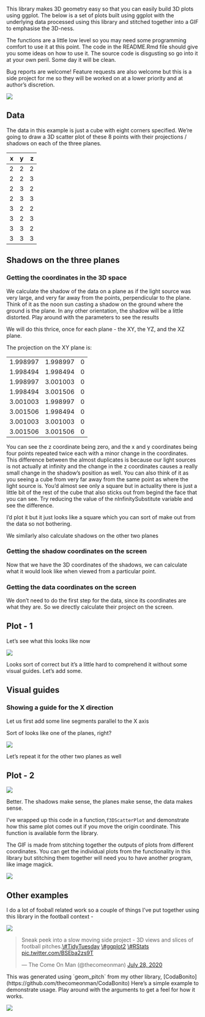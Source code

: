 This library makes 3D geometry easy so that you can easily build 3D
plots using ggplot. The below is a set of plots built using ggplot with
the underlying data processed using this library and stitched together
into a GIF to emphasise the 3D-ness.

The functions are a little low level so you may need some programming
comfort to use it at this point. The code in the README.Rmd file should
give you some ideas on how to use it. The source code is disgusting so
go into it at your own peril. Some day it will be clean.

Bug reports are welcome! Feature requests are also welcome but this is a
side project for me so they will be worked on at a lower priority and at
author’s discretion.

![](./example.gif)

Data
----

The data in this example is just a cube with eight corners specified.
We’re going to draw a 3D scatter plot of these 8 points with their
projections / shadows on each of the three planes.

<table>
<thead>
<tr class="header">
<th style="text-align: right;">x</th>
<th style="text-align: right;">y</th>
<th style="text-align: right;">z</th>
</tr>
</thead>
<tbody>
<tr class="odd">
<td style="text-align: right;">2</td>
<td style="text-align: right;">2</td>
<td style="text-align: right;">2</td>
</tr>
<tr class="even">
<td style="text-align: right;">2</td>
<td style="text-align: right;">2</td>
<td style="text-align: right;">3</td>
</tr>
<tr class="odd">
<td style="text-align: right;">2</td>
<td style="text-align: right;">3</td>
<td style="text-align: right;">2</td>
</tr>
<tr class="even">
<td style="text-align: right;">2</td>
<td style="text-align: right;">3</td>
<td style="text-align: right;">3</td>
</tr>
<tr class="odd">
<td style="text-align: right;">3</td>
<td style="text-align: right;">2</td>
<td style="text-align: right;">2</td>
</tr>
<tr class="even">
<td style="text-align: right;">3</td>
<td style="text-align: right;">2</td>
<td style="text-align: right;">3</td>
</tr>
<tr class="odd">
<td style="text-align: right;">3</td>
<td style="text-align: right;">3</td>
<td style="text-align: right;">2</td>
</tr>
<tr class="even">
<td style="text-align: right;">3</td>
<td style="text-align: right;">3</td>
<td style="text-align: right;">3</td>
</tr>
</tbody>
</table>

Shadows on the three planes
---------------------------

### Getting the coordinates in the 3D space

We calculate the shadow of the data on a plane as if the light source
was very large, and very far away from the points, perpendicular to the
plane. Think of it as the noon sun casting a shadow on the ground where
the ground is the plane. In any other orientation, the shadow will be a
little distorted. Play around with the parameters to see the results

We will do this thrice, once for each plane - the XY, the YZ, and the XZ
plane.

The projection on the XY plane is:

<table>
<tbody>
<tr class="odd">
<td style="text-align: right;">1.998997</td>
<td style="text-align: right;">1.998997</td>
<td style="text-align: right;">0</td>
</tr>
<tr class="even">
<td style="text-align: right;">1.998494</td>
<td style="text-align: right;">1.998494</td>
<td style="text-align: right;">0</td>
</tr>
<tr class="odd">
<td style="text-align: right;">1.998997</td>
<td style="text-align: right;">3.001003</td>
<td style="text-align: right;">0</td>
</tr>
<tr class="even">
<td style="text-align: right;">1.998494</td>
<td style="text-align: right;">3.001506</td>
<td style="text-align: right;">0</td>
</tr>
<tr class="odd">
<td style="text-align: right;">3.001003</td>
<td style="text-align: right;">1.998997</td>
<td style="text-align: right;">0</td>
</tr>
<tr class="even">
<td style="text-align: right;">3.001506</td>
<td style="text-align: right;">1.998494</td>
<td style="text-align: right;">0</td>
</tr>
<tr class="odd">
<td style="text-align: right;">3.001003</td>
<td style="text-align: right;">3.001003</td>
<td style="text-align: right;">0</td>
</tr>
<tr class="even">
<td style="text-align: right;">3.001506</td>
<td style="text-align: right;">3.001506</td>
<td style="text-align: right;">0</td>
</tr>
</tbody>
</table>

You can see the z coordinate being zero, and the x and y coordinates
being four points repeated twice each with a minor change in the
coordinates. This difference between the almost duplicates is because
our light sources is not actually at infinity and the change in the z
coordinates causes a really small change in the shadow’s position as
well. You can also think of it as you seeing a cube from very far away
from the same point as where the light source is. You’d almost see only
a square but in actuality there is just a little bit of the rest of the
cube that also sticks out from begind the face that you can see. Try
reducing the value of the nInfinitySubstitute variable and see the
difference.

I’d plot it but it just looks like a square which you can sort of make
out from the data so not bothering.

We similarly also calculate shadows on the other two planes

### Getting the shadow coordinates on the screen

Now that we have the 3D coordinates of the shadows, we can calculate
what it would look like when viewed from a particular point.

### Getting the data coordinates on the screen

We don’t need to do the first step for the data, since its coordinates
are what they are. So we directly calculate their project on the screen.

Plot - 1
--------

Let’s see what this looks like now

![](README_files/figure-markdown_strict/Plot1-1.png)

Looks sort of correct but it’s a little hard to comprehend it without
some visual guides. Let’s add some.

Visual guides
-------------

### Showing a guide for the X direction

Let us first add some line segments parallel to the X axis

Sort of looks like one of the planes, right?

![](README_files/figure-markdown_strict/VisualGuidesPlot-1.png)

Let’s repeat it for the other two planes as well

Plot - 2
--------

![](README_files/figure-markdown_strict/Plot2-1.png)

Better. The shadows make sense, the planes make sense, the data makes
sense.

I’ve wrapped up this code in a function,`f3DScatterPlot` and demonstrate
how this same plot comes out if you move the origin coordinate. This
function is available form the library.

The GIF is made from stitching together the outputs of plots from
different coordinates. You can get the individual plots from the
functionality in this library but stitching them together will need you
to have another program, like image magick.

![](./README_files/figure-markdown_strict/example.gif)

Other examples
--------------

I do a lot of fooball related work so a couple of things I’ve put
together using this library in the football context -

![](https://thecomeonman.github.io/ThiagoLastBayernGoalInvolvement.gif)

<blockquote class="twitter-tweet">
<p lang="en" dir="ltr">
Sneak peek into a slow moving side project - 3D views and slices of
football
pitches.<a href="https://twitter.com/hashtag/TidyTuesday?src=hash&amp;ref_src=twsrc%5Etfw">\#TidyTuesday</a>
<a href="https://twitter.com/lhashtag/ggplot2?src=hash&amp;ref_src=twsrc%5Etfw">\#ggplot2</a>
<a href="https://twitter.com/hashtag/RStats?src=hash&amp;ref_src=twsrc%5Etfw">\#RStats</a>
<a href="https://t.co/BSEba2zs9T">pic.twitter.com/BSEba2zs9T</a>
</p>
— The Come On Man (@thecomeonman)
<a href="https://twitter.com/thecomeonman/status/1288103535066746882?ref_src=twsrc%5Etfw">July
28, 2020</a>
</blockquote>
<p>
</p>
This was generated using `geom_pitch` from my other library,
[CodaBonito](https://github.com/thecomeonman/CodaBonito) Here’s a simple
example to demonstrate usage. Play around with the arguments to get a
feel for how it works.

![](README_files/figure-markdown_strict/CodaBonito1-1.png)
